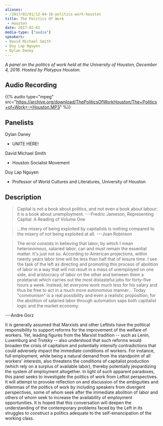```yaml
---
aliases:
- /2017/02/01/12-04-16-politics-work-houston
title: The Politics Of Work
 - Houston
date: 2017-02-01
media-type: ["audio"]
speakers:
- David Michael Smith
- Duy Lap Nguyen
- Dylan Daney
---
```


_A panel on the politics of work held at the University of Houston, December 4, 2016. Hosted by Platypus Houston._

## Audio Recording

{{% audio type="mpeg" src="https://archive.org/download/ThePoliticsOfWorkHouston/The+Politics+of+Work+-+Houston.MP3" %}}

## Panelists

Dylan Daney
 - UNITE HERE!

David Michael Smith
 - Houston Socialist Movement

Duy Lap Nguyen
 - Professor of World Cultures and Literatures, University of Houston

## Description

> Capital is not a book about politics, and not even a book about labour: it is a book about unemployment.
---Fredric Jameson, Representing Capital: A Reading of Volume One

> ...the misery of being exploited by capitalists is nothing compared to the misery of not being exploited at all.
 ---Joan Robinson

> The error consists in believing that labor, by which I mean heteronomous, salaried labor, can and must remain the essential matter. It's just not so. According to American projections, within twenty years labor time will be less than half that of leisure time. I see the task of the left as directing and promoting this process of abolition of labor in a way that will not result in a mass of unemployed on one side, and aristocracy of labor on the other and between them a proletariat which carries out the most distasteful jobs for forty-five hours a week. Instead, let everyone work much less for his salary and thus be free to act in a much more autonomous manner... Today "communism" is a real possibility and even a realistic proposition, for the abolition of salaried labor through automation saps both capitalist logic and the market economy.

---Andre Gorz

It is generally assumed that Marxists and other Leftists have the political responsibility to support reforms for the improvement of the welfare of workers. Yet, leading figures from the Marxist tradition -- such as Lenin, Luxemburg and Trotsky -- also understood that such reforms would broaden the crisis of capitalism and potentially intensify contradictions that could adversely impact the immediate conditions of workers. For instance, full employment, while being a natural demand from the standpoint of all workers' interests, also threatens the conditions of capitalist production (which rely on a surplus of available labor), thereby potentially jeopardizing the system of employment altogether. In light of such apparent paradoxes, this panel seeks to investigate the politics of work from Leftist perspectives. It will attempt to provoke reflection on and discussion of the ambiguities and dilemmas of the politics of work by including speakers from divergent perspectives, some of whom seek after the immediate abolition of labor and others of whom seek to increase the availability of employment opportunities. It is hoped that this conversation will deepen the understanding of the contemporary problems faced by the Left in its struggles to construct a politics adequate to the self-emancipation of the working class.
